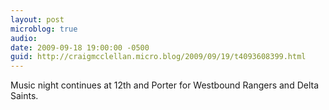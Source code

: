 ```yaml
---
layout: post
microblog: true
audio: 
date: 2009-09-18 19:00:00 -0500
guid: http://craigmcclellan.micro.blog/2009/09/19/t4093608399.html
---
```

Music night continues at 12th and Porter for Westbound Rangers and Delta Saints.
